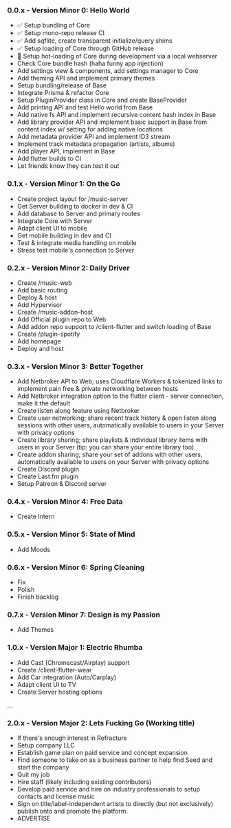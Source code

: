 ### 0.0.x - Version Minor 0: Hello World
- ✅ Setup bundling of Core
- ✅ Setup mono-repo release CI
- ✅ Add sqflite, create transparent initialize/query shims
- ✅ Setup loading of Core through GitHub release
- 🚧 Setup hot-loading of Core during development via a local webserver
- Check Core bundle hash (haha funny app injection)
- Add settings view & components, add settings manager to Core
- Add theming API and implement primary themes
- Setup bundling/release of Base
- Integrate Prisma & refactor Core
- Setup PluginProvider class in Core and create BaseProvider
- Add printing API and test Hello world from Base
- Add native fs API and implement recursive content hash index in Base
- Add library provider API and implement basic support in Base from content index w/ setting for adding native locations
- Add metadata provider API and implement ID3 stream
- Implement track metadata propagation (artists, albums)
- Add player API, implement in Base
- Add flutter builds to CI
- Let friends know they can test it out


### 0.1.x - Version Minor 1: On the Go
- Create project layout for /music-server
- Get Server building to docker in dev & CI
- Add database to Server and primary routes
- Integrate Core with Server
- Adapt client UI to mobile
- Get mobile building in dev and CI
- Test & integrate media handling on mobile
- Stress test mobile's connection to Server


### 0.2.x - Version Minor 2: Daily Driver
- Create /music-web
- Add basic routing
- Deploy & host
- Add Hypervisor
- Create /music-addon-host
- Add Official plugin repo to Web
- Add addon repo support to /client-flutter and switch loading of Base
- Create /plugin-spotify
- Add homepage
- Deploy and host


### 0.3.x - Version Minor 3: Better Together
- Add Netbroker API to Web; uses Cloudflare Workers & tokenized links to implement pain free & private networking between hosts
- Add Netbroker integration option to the flutter client - server connection, make it the default
- Create listen along feature using Netbroker
- Create user networking; share recent track history & open listen along sessions with other users, automatically available to users in your Server with privacy options
- Create library sharing; share playlists & individual library items with users in your Server (tip: you can share your entire library too)
- Create addon sharing; share your set of addons with other users, automatically available to users on your Server with privacy options
- Create Discord plugin
- Create Last.fm plugin
- Setup Patreon & Discord server


### 0.4.x - Version Minor 4: Free Data
- Create Intern


### 0.5.x - Version Minor 5: State of Mind
- Add Moods


### 0.6.x - Version Minor 6: Spring Cleaning
- Fix
- Polish
- Finish backlog


### 0.7.x - Version Minor 7: Design is my Passion
- Add Themes


### 1.0.x - Version Major 1: Electric Rhumba
- Add Cast (Chromecast/Airplay) support
- Create /client-flutter-wear
- Add Car integration (Auto/Carplay)
- Adapt client UI to TV
- Create Server hosting options

...

### 2.0.x - Version Major 2: Lets Fucking Go (Working title)
- If there's enough interest in Refracture
- Setup company LLC
- Establish game plan on paid service and concept expansion
- Find someone to take on as a business partner to help find Seed and start the company
- Quit my job
- Hire staff (likely including existing contributors)
- Develop paid service and hire on industry professionals to setup contacts and license music
- Sign on title/label-independent artists to directly (but not exclusively) publish onto and promote the platform.
- ADVERTISE